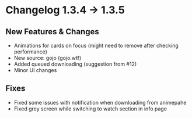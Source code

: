 # Changelog 1.3.4 -> 1.3.5

## New Features & Changes

- Animations for cards on focus (might need to remove after checking performance)
- New source: gojo (gojo.wtf)
- Added queued downloading (suggestion from #12)
- Minor UI changes

## Fixes

- Fixed some issues with notification when downloading from animepahe
- Fixed grey screen while switching to watch section in info page